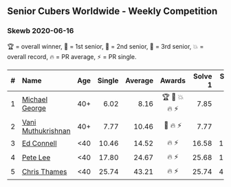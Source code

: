 ## Senior Cubers Worldwide - Weekly Competition
### Skewb 2020-06-16

🏆 = overall winner, 🥇 = 1st senior, 🥈 = 2nd senior, 🥉 = 3rd senior, 💥 = overall record, 🔥 = PR average, ⚡ = PR single.

| # | Name | Age | Single | Average | Awards | Solve 1 | Solve 2 | Solve 3 | Solve 4 | Solve 5 | Video |
| :--: | :-- | :--: | --: | --: | :--: | --: | --: | --: | --: | --: | :-- |
| 1 | [Michael George](../../persons/michael_george/skewb.md) | 40+ | 6.02 | 8.16 | 🏆 🥇 💥 🔥 ⚡ | 7.85 | 8.26 | 9.90 | 6.02 | 8.38 | [Link](https://www.facebook.com/events/296087658445428/permalink/296272458426948/) |
| 2 | [Vani Muthukrishnan](../../persons/vani_muthukrishnan/skewb.md) | 40+ | 7.77 | 10.46 | 🥈 🔥 ⚡ | 7.77 | 9.77 | 12.68 | 11.92 | 9.69 | [Link](https://www.facebook.com/events/296087658445428/permalink/297667538287440/) |
| 3 | [Ed Connell](../../persons/ed_connell/skewb.md) | <40 | 10.46 | 14.52 | 🔥 ⚡ | 16.58 | 18.49 | 12.33 | 14.65 | 10.46 | [Link](https://www.facebook.com/events/296087658445428/permalink/299496601437867/) |
| 4 | [Pete Lee](../../persons/pete_lee/skewb.md) | <40 | 17.80 | 24.67 | 🔥 ⚡ | 25.68 | 18.65 | 29.70 | 40.16 | 17.80 | [Link](https://www.facebook.com/events/296087658445428/permalink/299518714768989/) |
| 5 | [Chris Thames](../../persons/chris_thames/skewb.md) | <40 | 25.74 | 43.21 | 🔥 ⚡ | 25.74 | 40.50 | 53.56 | 36.66 | 52.47 | [Link](https://www.facebook.com/events/296087658445428/permalink/299433188110875/) |

<!-- Global site tag (gtag.js) - Google Analytics -->
<script async src="https://www.googletagmanager.com/gtag/js?id=UA-86348435-3"></script>
<script>window.dataLayer = window.dataLayer || []; function gtag() {dataLayer.push(arguments);} gtag('js', new Date()); gtag('config', 'UA-86348435-3');</script>
